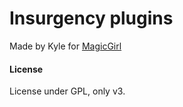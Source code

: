 # Insurgency plugins
  
  Made by Kyle for [MagicGirl](https://magicgirl.net/)  
  
  
#### License
License under GPL, only v3.